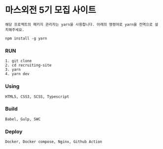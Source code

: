 # 마스외전 5기 모집 사이트

```
해당 프로젝트의 패키지 관리자는 yarn을 사용합니다. 아래의 명령어로 yarn을 전역으로 설치해주세요.

npm install -g yarn
```

### RUN

```
1. git clone
2. cd recruiting-site
3. yarn
4. yarn dev
```

### Using

```
HTML5, CSS3, SCSS, Typescript
```

### Build

```
Babel, Gulp, SWC
```

### Deploy

```
Docker, Docker compose, Nginx, Github Action
```
